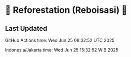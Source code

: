
# 🌳 Reforestation (Reboisasi) 🌲

## Last Updated

GitHub Actions time: Wed Jun 25 08:32:52 UTC 2025

Indonesia/Jakarta time: Wed Jun 25 15:32:52 WIB 2025

